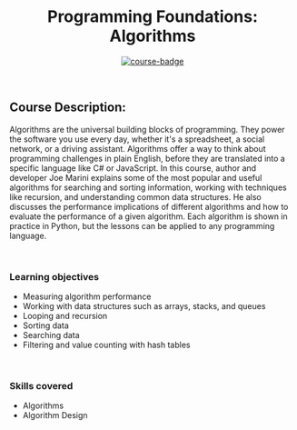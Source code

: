 <div align="center">

# Programming Foundations: Algorithms

[![course-badge]][course-link]

</div>

<!-- badge info -->
[course-badge]:https://img.shields.io/badge/learning-Algorithms-white?logo=Linkedin&labelColor=blue&style=for-the-badge
[course-link]:https://www.linkedin.com/learning/programming-foundations-algorithms "Programming Foundations: Algorithms"

<br>

## Course Description:
Algorithms are the universal building blocks of programming. They power the software you use every day, whether it's a spreadsheet, a social network, or a driving assistant. Algorithms offer a way to think about programming challenges in plain English, before they are translated into a specific language like C# or JavaScript. In this course, author and developer Joe Marini explains some of the most popular and useful algorithms for searching and sorting information, working with techniques like recursion, and understanding common data structures. He also discusses the performance implications of different algorithms and how to evaluate the performance of a given algorithm. Each algorithm is shown in practice in Python, but the lessons can be applied to any programming language.

<br>

###  Learning objectives
- Measuring algorithm performance
- Working with data structures such as arrays, stacks, and queues
- Looping and recursion
- Sorting data
- Searching data
- Filtering and value counting with hash tables

<br>

### Skills covered
- Algorithms
- Algorithm Design
